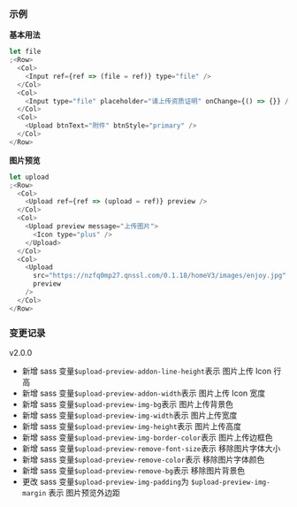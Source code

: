 ### 示例

**基本用法**

```js
let file
;<Row>
  <Col>
    <Input ref={ref => (file = ref)} type="file" />
  </Col>
  <Col>
    <Input type="file" placeholder="请上传资质证明" onChange={() => {}} />
  </Col>
  <Col>
    <Upload btnText="附件" btnStyle="primary" />
  </Col>
</Row>
```

**图片预览**

```js
let upload
;<Row>
  <Col>
    <Upload ref={ref => (upload = ref)} preview />
  </Col>
  <Col>
    <Upload preview message="上传图片">
      <Icon type="plus" />
    </Upload>
  </Col>
  <Col>
    <Upload
      src="https://nzfq0mp27.qnssl.com/0.1.18/homeV3/images/enjoy.jpg"
      preview
    />
  </Col>
</Row>
```

### 变更记录

v2.0.0

* 新增 sass 变量`$upload-preview-addon-line-height`表示 图片上传 Icon 行高
* 新增 sass 变量`$upload-preview-addon-width`表示 图片上传 Icon 宽度
* 新增 sass 变量`$upload-preview-img-bg`表示 图片上传背景色
* 新增 sass 变量`$upload-preview-img-width`表示 图片上传宽度
* 新增 sass 变量`$upload-preview-img-height`表示 图片上传高度
* 新增 sass 变量`$upload-preview-img-border-color`表示 图片上传边框色
* 新增 sass 变量`$upload-preview-remove-font-size`表示 移除图片字体大小
* 新增 sass 变量`$upload-preview-remove-color`表示 移除图片字体颜色
* 新增 sass 变量`$upload-preview-remove-bg`表示 移除图片背景色
* 更改 sass 变量`$upload-preview-img-padding`为 `$upload-preview-img-margin` 表示 图片预览外边距
